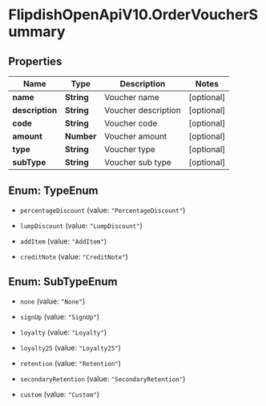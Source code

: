 # FlipdishOpenApiV10.OrderVoucherSummary

## Properties
Name | Type | Description | Notes
------------ | ------------- | ------------- | -------------
**name** | **String** | Voucher name | [optional] 
**description** | **String** | Voucher description | [optional] 
**code** | **String** | Voucher code | [optional] 
**amount** | **Number** | Voucher amount | [optional] 
**type** | **String** | Voucher type | [optional] 
**subType** | **String** | Voucher sub type | [optional] 


<a name="TypeEnum"></a>
## Enum: TypeEnum


* `percentageDiscount` (value: `"PercentageDiscount"`)

* `lumpDiscount` (value: `"LumpDiscount"`)

* `addItem` (value: `"AddItem"`)

* `creditNote` (value: `"CreditNote"`)




<a name="SubTypeEnum"></a>
## Enum: SubTypeEnum


* `none` (value: `"None"`)

* `signUp` (value: `"SignUp"`)

* `loyalty` (value: `"Loyalty"`)

* `loyalty25` (value: `"Loyalty25"`)

* `retention` (value: `"Retention"`)

* `secondaryRetention` (value: `"SecondaryRetention"`)

* `custom` (value: `"Custom"`)




